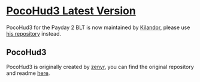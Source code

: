 [PocoHud3 Latest Version](https://github.com/Kilandor/PocoHud3)
========
PocoHud3 for the Payday 2 BLT is now maintained by [Kilandor](https://github.com/Kilandor), please use [his repository](https://github.com/Kilandor/PocoHud3) instead.

PocoHud3
---
PocoHud3 is originally created by [zenyr](https://github.com/zenyr), you can find the original repository and readme [here](https://github.com/zenyr/PocoHud3).
